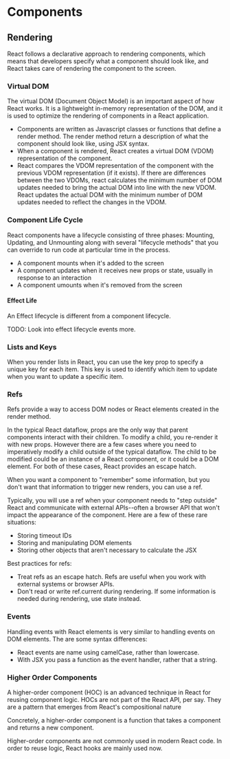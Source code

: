 # Components

## Rendering
React follows a declarative approach to rendering components, which means that developers specify what a component should look like, and React takes care of rendering the component to the screen.

### Virtual DOM
The virtual DOM (Document Object Model) is an important aspect of how React works. It is a lightweight in-memory representation of the DOM, and it is used to optimize the rendering of components in a React application.
- Components are written as Javascript classes or functions that define a render method. The render method return a description of what the component should look like, using JSX syntax.
- When a component is rendered, React creates a virtual DOM (VDOM) representation of the component.
- React compares the VDOM representation of the component with the previous VDOM representation (if it exists). If there are differences between the two VDOMs, react calculates the minimum number of DOM updates needed to bring the actual DOM into line with the new VDOM.
React updates the actual DOM with the minimum number of DOM updates needed to reflect the changes in the VDOM. 

### Component Life Cycle
React components have a lifecycle consisting of three phases: Mounting, Updating, and Unmounting along with several "lifecycle methods" that you can override to run code at particular time in the process.
- A component mounts when it's added to the screen
- A component updates when it receives new props or state, usually in response to an interaction
- A component umounts when it's removed from the screen

#### Effect Life
An Effect lifecycle is different from a component lifecycle. 

TODO: Look into effect lifecycle events more.

### Lists and Keys
When you render lists in React, you can use the key prop to specify a unique key for each item. This key is used to identify which item to update when you want to update a specific item.

### Refs
Refs provide a way to access DOM nodes or React elements created in the render method.

In the typical React dataflow, props are the only way that parent components interact with their children. To modify a child, you re-render it with new props. However there are a few cases where you need to imperatively modify a child outside of the typical dataflow. The child to be modified could be an instance of a React component, or it could be a DOM element. For both of these cases, React provides an escape hatch.

When you want a component to "remember" some information, but you don't want that information to trigger new renders, you can use a ref.

Typically, you will use a ref when your component needs to "step outside" React and communicate with external APIs--often a browser API that won't impact the appearance of the component. Here are a few of these rare situations:
- Storing timeout IDs
- Storing and manipulating DOM elements
- Storing other objects that aren't necessary to calculate the JSX

Best practices for refs:
- Treat refs as an escape hatch. Refs are useful when you work with external systems or browser APIs.
- Don't read or write ref.current during rendering. If some information is needed during rendering, use state instead.

### Events
Handling events with React elements is very similar to handling events on DOM elements. The are some syntax differences:
- React events are name using camelCase, rather than lowercase.
- With JSX you pass a function as the event handler, rather that a string.

### Higher Order Components
A higher-order component (HOC) is an advanced technique in React for reusing component logic. HOCs are not part of the React API, per say. They are a pattern that emerges from React's compositional nature

Concretely, a higher-order component is a function that takes a component and returns a new component.

Higher-order components are not commonly used in modern React code. In order to reuse logic, React hooks are mainly used now.